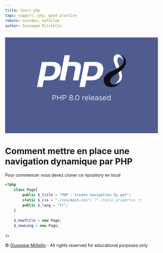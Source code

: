 ```yaml
---
title: Cours php
tags: support, php, good practice
robots: noindex, nofollow
author: Giuseppe Militello
---
```


![logo php](./asset/php_8_released.png)
# Comment mettre en place une navigation dynamique par PHP
Pour commencer vous devez cloner ce ripository en local

```php
<?php
    class Page{
        public $_title = "PHP : Create navigation by get";
        static $_css = "./css/main.css"; /* static propertie */
        public $_lang = "fr";
    }

    $_newTitle = new Page;
    $_newLang = new Page;

?>
```
&copy;  [Giuseppe Militello](https://www.linkedin.com/in/giuseppe-militello-22406ab0/) - All rights reserved for educational purposes only